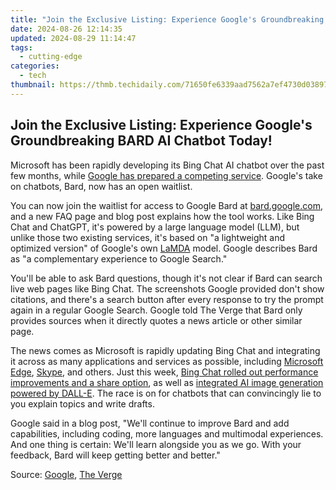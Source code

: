 ```yaml
---
title: "Join the Exclusive Listing: Experience Google's Groundbreaking BARD AI Chatbot Today!"
date: 2024-08-26 12:14:35
updated: 2024-08-29 11:14:47
tags:
  - cutting-edge
categories:
  - tech
thumbnail: https://thmb.techidaily.com/71650fe6339aad7562a7ef4730d038972f077e65bec2cbda43e5ae4d18379e11.jpg
---
```


## Join the Exclusive Listing: Experience Google's Groundbreaking BARD AI Chatbot Today!

Microsoft has been rapidly developing its Bing Chat AI chatbot over the past few months, while [Google has prepared a competing service](https://sim-unlock.techidaily.com/in-2024-android-unlock-code-sim-unlock-your-realme-gt-3-phone-and-remove-locked-screen-by-drfone-android/). Google's take on chatbots, Bard, now has an open waitlist.

 You can now join the waitlist for access to Google Bard at [bard.google.com](https://bard.google.com/), and a new FAQ page and blog post explains how the tool works. Like Bing Chat and ChatGPT, it's powered by a large language model (LLM), but unlike those two existing services, it's based on "a lightweight and optimized version" of Google's own [LaMDA](https://blog.google/technology/ai/lamda/) model. Google describes Bard as "a complementary experience to Google Search."

 You'll be able to ask Bard questions, though it's not clear if Bard can search live web pages like Bing Chat. The screenshots Google provided don't show citations, and there's a search button after every response to try the prompt again in a regular Google Search. Google told The Verge that Bard only provides sources when it directly quotes a news article or other similar page.

 The news comes as Microsoft is rapidly updating Bing Chat and integrating it across as many applications and services as possible, including [Microsoft Edge](https://tech-revival.techidaily.com/eliminating-streaming-glitches-on-chatgpt-platform/), [Skype](https://facebook-clips.techidaily.com/updated-in-2024-maximize-video-impact-with-full-screen-settings/), and others. Just this week, [Bing Chat rolled out performance improvements and a share option](https://facebook-record-videos.techidaily.com/updated-2024-approved-audience-attraction-in-a-minute-comparing-youtubes-shorts-and-tiktoks/), as well as [integrated AI image generation powered by DALL-E](https://review-topics.techidaily.com/recover-excel-2013-files-from-virus-infected-pen-drives-for-free-by-stellar-guide/). The race is on for chatbots that can convincingly lie to you explain topics and write drafts.

 Google said in a blog post, "We'll continue to improve Bard and add capabilities, including coding, more languages and multimodal experiences. And one thing is certain: We'll learn alongside you as we go. With your feedback, Bard will keep getting better and better."

 Source: [Google](https://blog.google/technology/ai/try-bard/), [The Verge](https://www.theverge.com/2023/3/21/23649794/google-chatgpt-rival-bard-ai-chatbot-access-hands-on)

<ins class="adsbygoogle"
     style="display:block"
     data-ad-format="autorelaxed"
     data-ad-client="ca-pub-7571918770474297"
     data-ad-slot="1223367746"></ins>



<ins class="adsbygoogle"
     style="display:block"
     data-ad-client="ca-pub-7571918770474297"
     data-ad-slot="8358498916"
     data-ad-format="auto"
     data-full-width-responsive="true"></ins>
